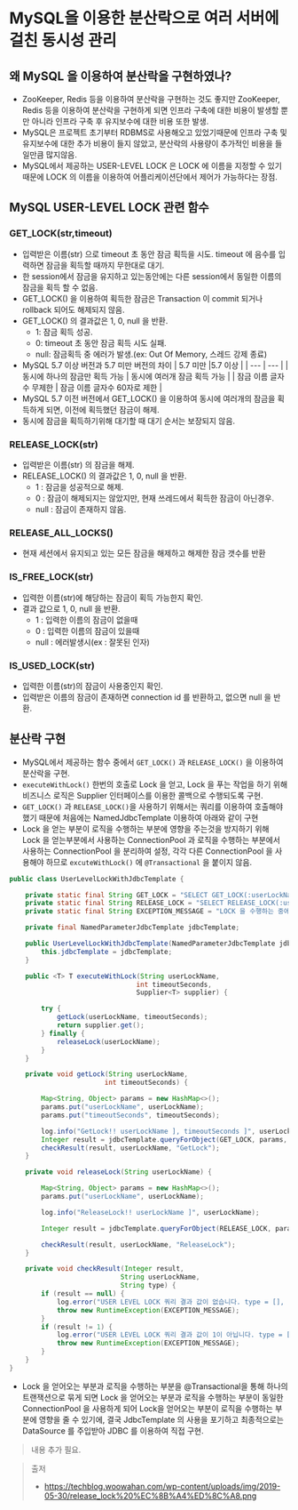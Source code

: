 # MySQL을 이용한 분산락으로 여러 서버에 걸친 동시성 관리

## 왜 MySQL 을 이용하여 분산락을 구현하였나?
- ZooKeeper, Redis 등을 이용하여 분산락을 구현하는 것도 좋지만 ZooKeeper, Redis 등을 이용하여 분산락을 구현하게 되면 인프라 구축에 대한 비용이 발생할 뿐만 아니라 인프라 구축 후 유지보수에 대한 비용 또한 발생.
- MySQL은 프로젝트 초기부터 RDBMS로 사용해오고 있었기때문에 인프라 구축 및 유지보수에 대한 추가 비용이 들지 않았고, 분산락의 사용량이 추가적인 비용을 들일만큼 많지않음.
- MySQL에서 제공하는 USER-LEVEL LOCK 은 LOCK 에 이름을 지정할 수 있기 때문에 LOCK 의 이름을 이용하여 어플리케이션단에서 제어가 가능하다는 장점.

## MySQL USER-LEVEL LOCK 관련 함수

### GET_LOCK(str,timeout)

- 입력받은 이름(str) 으로 timeout 초 동안 잠금 획득을 시도. timeout 에 음수를 입력하면 잠금을 획득할 때까지 무한대로 대기.
- 한 session에서 잠금을 유지하고 있는동안에는 다른 session에서 동일한 이름의 잠금을 획득 할 수 없음.
- GET_LOCK() 을 이용하여 획득한 잠금은 Transaction 이 commit 되거나 rollback 되어도 해제되지 않음.
- GET_LOCK() 의 결과값은 1, 0, null 을 반환.
  - 1: 잠금 획득 성공.
  - 0: timeout 초 동안 잠금 획득 시도 실패.
  - null: 잠금획득 중 에러가 발생.(ex: Out Of Memory, 스레드 강제 종료)
- MySQL 5.7 이상 버전과 5.7 미만 버전의 차이
    | 5.7 미만 |5.7 이상 |
    | --- | --- |
    | 동시에 하나의 잠금만 획득 가능 | 동시에 여러개 잠금 획득 가능 |
    | 잠금 이름 글자수 무제한 | 잠금 이름 글자수 60자로 제한 |
- MySQL 5.7 이전 버전에서 GET_LOCK() 을 이용하여 동시에 여러개의 잠금을 획득하게 되면, 이전에 획득했던 잠금이 해제.
- 동시에 잠금을 획득하기위해 대기할 때 대기 순서는 보장되지 않음.

### RELEASE_LOCK(str)

- 입력받은 이름(str) 의 잠금을 해제.
- RELEASE_LOCK() 의 결과값은 1, 0, null 을 반환.
  - 1 : 잠금을 성공적으로 해제.
  - 0 : 잠금이 해제되지는 않았지만, 현재 쓰레드에서 획득한 잠금이 아닌경우.
  - null : 잠금이 존재하지 않음.
 
### RELEASE_ALL_LOCKS()

- 현재 세션에서 유지되고 있는 모든 잠금을 해제하고 해제한 잠금 갯수를 반환

### IS_FREE_LOCK(str)

- 입력한 이름(str)에 해당하는 잠금이 획득 가능한지 확인.
- 결과 값으로 1, 0, null 을 반환.
  - 1 : 입력한 이름의 잠금이 없을때
  - 0 : 입력한 이름의 잠금이 있을때
  - null : 에러발생시(ex : 잘못된 인자)

### IS_USED_LOCK(str)
- 입력한 이름(str)의 잠금이 사용중인지 확인.
- 입력받은 이름의 잠금이 존재하면 connection id 를 반환하고, 없으면 null 을 반환.

## 분산락 구현
- MySQL에서 제공하는 함수 중에서 `GET_LOCK()` 과 `RELEASE_LOCK()` 을 이용하여 분산락을 구현.
- `executeWithLock()` 한번의 호출로 Lock 을 얻고, Lock 을 푸는 작업을 하기 위해 비즈니스 로직은 Supplier 인터페이스를 이용한 콜백으로 수행되도록 구현.
- `GET_LOCK()` 과 `RELEASE_LOCK()`을 사용하기 위해서는 쿼리를 이용하여 호출해야 했기 때문에 처음에는 NamedJdbcTemplate 이용하여 아래와 같이 구현
- Lock 을 얻는 부분이 로직을 수행하는 부분에 영향을 주는것을 방지하기 위해 Lock 을 얻는부분에서 사용하는 ConnectionPool 과 로직을 수행하는 부분에서 사용하는 ConnectionPool 을 분리하여 설정, 각각 다른 ConnectionPool 을 사용해야 하므로 `excuteWithLock()` 에 `@Transactional` 을 붙이지 않음.

```java
public class UserLevelLockWithJdbcTemplate {

    private static final String GET_LOCK = "SELECT GET_LOCK(:userLockName, :timeoutSeconds)";
    private static final String RELEASE_LOCK = "SELECT RELEASE_LOCK(:userLockName)";
    private static final String EXCEPTION_MESSAGE = "LOCK 을 수행하는 중에 오류가 발생하였습니다.";

    private final NamedParameterJdbcTemplate jdbcTemplate;

    public UserLevelLockWithJdbcTemplate(NamedParameterJdbcTemplate jdbcTemplate) {
        this.jdbcTemplate = jdbcTemplate;
    }

    public <T> T executeWithLock(String userLockName,
                                int timeoutSeconds,
                                Supplier<T> supplier) {

        try {
            getLock(userLockName, timeoutSeconds);
            return supplier.get();
        } finally {
            releaseLock(userLockName);
        }
    }

    private void getLock(String userLockName,
                        int timeoutSeconds) {

        Map<String, Object> params = new HashMap<>();
        params.put("userLockName", userLockName);
        params.put("timeoutSeconds", timeoutSeconds);

        log.info("GetLock!! userLockName ], timeoutSeconds ]", userLockName, timeoutSeconds);
        Integer result = jdbcTemplate.queryForObject(GET_LOCK, params, Integer.class);
        checkResult(result, userLockName, "GetLock");
    }

    private void releaseLock(String userLockName) {

        Map<String, Object> params = new HashMap<>();
        params.put("userLockName", userLockName);

        log.info("ReleaseLock!! userLockName ]", userLockName);

        Integer result = jdbcTemplate.queryForObject(RELEASE_LOCK, params, Integer.class);

        checkResult(result, userLockName, "ReleaseLock");
    }

    private void checkResult(Integer result,
                            String userLockName,
                            String type) {
        if (result == null) {
            log.error("USER LEVEL LOCK 쿼리 결과 값이 없습니다. type = [], userLockName ]", type, userLockName);
            throw new RuntimeException(EXCEPTION_MESSAGE);
        }
        if (result != 1) {
            log.error("USER LEVEL LOCK 쿼리 결과 값이 1이 아닙니다. type = [], result ] userLockName ]", type, result, userLockName);
            throw new RuntimeException(EXCEPTION_MESSAGE);
        }
    }
}
```



- Lock 을 얻어오는 부분과 로직을 수행하는 부분을 @Transactional을 통해 하나의 트랜잭션으로 묶게 되면 Lock 을 얻어오는 부분과 로직을 수행하는 부분이 동일한 ConnectionPool 을 사용하게 되어 Lock을 얻어오는 부분이 로직을 수행하는 부분에 영향을 줄 수 있기에, 결국 JdbcTemplate 의 사용을 포기하고 최종적으로는 DataSource 를 주입받아 JDBC 를 이용하여 직접 구현.
> 내용 추가 필요.

> 출저
> - https://techblog.woowahan.com/wp-content/uploads/img/2019-05-30/release_lock%20%EC%8B%A4%ED%8C%A8.png